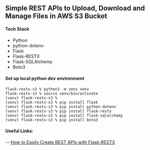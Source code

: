 ## Simple REST APIs to Upload, Download and Manage Files in AWS S3 Bucket

#### Tech Stack

- Python
- python-dotenv
- Flask
- Flask-RESTX
- Flask-SQLAlchemy
- Boto3

#### Set up local python dev environment
```shell
flask-restx-s3 % python3 -m venv venv
flask-restx-s3 % source venv/bin/activate
(venv) flask-restx-s3 %
(venv) flask-restx-s3 % pip install flask
(venv) flask-restx-s3 % pip install python-dotenv
(venv) flask-restx-s3 % pip install flask-restx
(venv) flask-restx-s3 % pip install flask-sqlalchemy
(venv) flask-restx-s3 % pip install boto3
```

#### Useful Links:

-- [How to Easily Create REST APIs with Flask-RESTX](https://www.youtube.com/watch?v=Qf0wri9MvMY)
